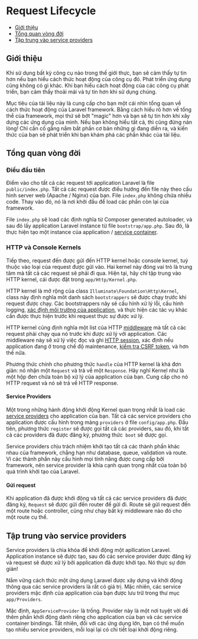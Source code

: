 # Request Lifecycle

- [Giới thiệu](#introduction)
- [Tổng quan vòng đời](#lifecycle-overview)
- [Tập trung vào service providers](#focus-on-service-providers)

<a name="introduction"></a>
## Giới thiệu

Khi sử dụng bất kỳ công cụ nào trong thế giới thực, bạn sẽ cảm thấy tự tin hơn nếu bạn hiểu cách thức hoạt động của công cụ đó. Phát triển ứng dụng cũng không có gì khác. Khi bạn hiểu cách hoạt động của các công cụ phát triển, bạn cảm thấy thoải mái và tự tin hơn khi sử dụng chúng.

Mục tiêu của tài liệu này là cung cấp cho bạn một cái nhìn tổng quan về cách thức hoạt động của Laravel framework. Bằng cách hiểu rõ hơn về tổng thể của framework, mọi thứ sẽ bớt "magic" hơn và bạn sẽ tự tin hơn khi xây dựng các ứng dụng của mình. Nếu bạn không hiểu tất cả, thì cũng đừng nản lòng! Chỉ cần cố gắng nắm bắt phần cơ bản những gì đang diễn ra, và kiến thức của bạn sẽ phát triển khi bạn khám phá các phần khác của tài liệu.

<a name="lifecycle-overview"></a>
## Tổng quan vòng đời

### Điều đầu tiên

Điểm vào cho tất cả các request tới application Laravel là file `public/index.php`. Tất cả các request được điều hướng đến file này theo cấu hình server web (Apache / Nginx) của bạn. File `index.php` không chứa nhiều code. Thay vào đó, nó là nơi khởi đầu để load các phần còn lại của framework.

File `index.php` sẽ load các định nghĩa từ Composer generated autoloader, và sau đó lấy application Laravel instance từ file `bootstrap/app.php`. Sau đó, là thực hiện tạo một instance của application / [service container](/docs/{{version}}/container).

### HTTP và Console Kernels

Tiếp theo, request đến được gửi đến HTTP kernel hoặc console kernel, tuỳ thuộc vào loại của request được gửi vào. Hai kernel này đóng vai trò là trung tâm mà tất cả các request sẽ phải đi qua. Hiện tại, hãy chỉ tập trung vào HTTP kernel, cái được đặt trong `app/Http/Kernel.php`.

HTTP kernel là mở rộng của class `Illuminate\Foundation\Http\Kernel`, class này định nghĩa môt danh sách `bootstrappers` sẽ được chạy trước khi request được chạy. Các bootstrappers nãy sẽ cấu hính xử lý lỗi, cấu hình logging, [xác định môi trường của application](/docs/{{version}}/configuration#environment-configuration), và thực hiện các tác vụ khác cần được thực hiện trước khi request thực sự được xử lý.

HTTP kernel cũng định nghĩa một list của HTTP [middleware](/docs/{{version}}/middleware) mà tất cả các request phải chạy qua nó trước khi được xử lý vởi application. Các middleware này sẽ xử lý việc đọc và ghi [HTTP session](/docs/{{version}}/session), xác định nếu application đang ở trong chế độ maintenance, [kiểm tra CSRF token](/docs/{{version}}/csrf), và hơn thế nữa.

Phương thức chính cho phương thức `handle` của HTTP kernel là khá đơn giản: nó nhận một `Request` và trả về một `Response`. Hãy nghĩ Kernel như là một hộp đen chứa toàn bộ xử lý của application của bạn. Cung cấp cho nó HTTP request và nó sẽ trả về HTTP response.

#### Service Providers

Một trong những hành động khởi động Kernel quan trọng nhất là load các [service providers](/docs/{{version}}/providers) cho application của bạn. Tất cả các service providers cho application được cấu hình trong mảng `providers` ở file `config/app.php`. Đầu tiên, phương thức `register` sẽ được gọi tất cả các providers, sau đó, khi tất cả các providers đã được đăng ký, phương thức` boot` sẽ được gọi.

Service providers chịu trách nhiệm khởi tạo tất cả các thành phần khác nhau của framework, chẳng hạn như database, queue, validation và route. Vì các thành phần này cấu hình mọi tính năng được cung cấp bởi framework, nên service provider là khía cạnh quan trọng nhất của toàn bộ quá trình khởi tạo của Laravel.

#### Gửi request

Khi application đã được khởi động và tất cả các service providers đã được đăng ký, `Request` sẽ được gửi đến router để gửi đi. Route sẽ gửi request đến một route hoặc controller, cũng như chạy bất kỳ middleware nào đó cho một route cụ thể.

<a name="focus-on-service-providers"></a>
## Tập trung vào service providers

Service providers là chìa khóa để khởi động một apllication Laravel. Application instance sẽ được tạo, sau đó các service provider được đăng ký và request sẽ được xử lý bởi application đã được khởi tạo. Nó thực sự đơn giản!

Nắm vững cách thức một ứng dụng Laravel được xây dựng và khởi động thông qua các service providers là rất có giá trị. Mặc nhiên, các service providers mặc định của application của bạn được lưu trữ trong thư mục `app/Providers`.

Mặc định, `AppServiceProvider` là trống. Provider này là một nơi tuyệt vời để thêm phần khởi động dành riêng cho application của bạn và các service container bindings. Tất nhiên, đối với các ứng dụng lớn, bạn có thể muốn tạo nhiều service providers, mỗi loại lại có chi tiết loại khởi động riêng.

